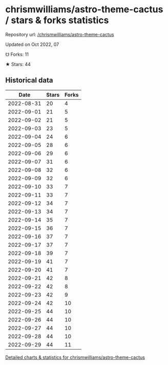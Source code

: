 # chrismwilliams/astro-theme-cactus / stars & forks statistics

Repository url: [/chrismwilliams/astro-theme-cactus](https://github.com/chrismwilliams/astro-theme-cactus)

Updated on Oct 2022, 07

☋ Forks: 11

★ Stars: 44

## Historical data
| Date | Stars | Forks |
|------|-------|-------|
| 2022-08-31 | 20 | 4 | 
| 2022-09-01 | 21 | 5 | 
| 2022-09-02 | 21 | 5 | 
| 2022-09-03 | 23 | 5 | 
| 2022-09-04 | 24 | 6 | 
| 2022-09-05 | 28 | 6 | 
| 2022-09-06 | 29 | 6 | 
| 2022-09-07 | 31 | 6 | 
| 2022-09-08 | 32 | 6 | 
| 2022-09-09 | 32 | 6 | 
| 2022-09-10 | 33 | 7 | 
| 2022-09-11 | 33 | 7 | 
| 2022-09-12 | 34 | 7 | 
| 2022-09-13 | 34 | 7 | 
| 2022-09-14 | 35 | 7 | 
| 2022-09-15 | 36 | 7 | 
| 2022-09-16 | 37 | 7 | 
| 2022-09-17 | 37 | 7 | 
| 2022-09-18 | 39 | 7 | 
| 2022-09-19 | 41 | 7 | 
| 2022-09-20 | 41 | 7 | 
| 2022-09-21 | 42 | 8 | 
| 2022-09-22 | 42 | 8 | 
| 2022-09-23 | 42 | 9 | 
| 2022-09-24 | 42 | 10 | 
| 2022-09-25 | 44 | 10 | 
| 2022-09-26 | 44 | 10 | 
| 2022-09-27 | 44 | 10 | 
| 2022-09-28 | 44 | 10 | 
| 2022-09-29 | 44 | 11 | 


[Detailed charts & statistics for chrismwilliams/astro-theme-cactus](https://reviewgithub.com/rep/chrismwilliams/astro-theme-cactus)
